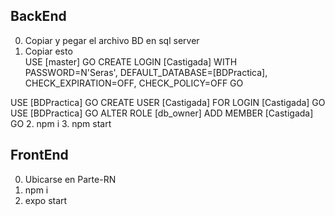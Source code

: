 ## BackEnd

0. Copiar y pegar el archivo BD en sql server
1. Copiar esto  
USE [master]
GO
CREATE LOGIN [Castigada] WITH PASSWORD=N'Seras', DEFAULT_DATABASE=[BDPractica], CHECK_EXPIRATION=OFF,
CHECK_POLICY=OFF
GO  

USE [BDPractica]
GO
CREATE USER [Castigada] FOR LOGIN [Castigada]
GO
USE [BDPractica]
GO
ALTER ROLE [db_owner] ADD MEMBER [Castigada]
GO
2. npm i
3. npm start
## FrontEnd

0. Ubicarse en Parte-RN 
1. npm i
2. expo start
